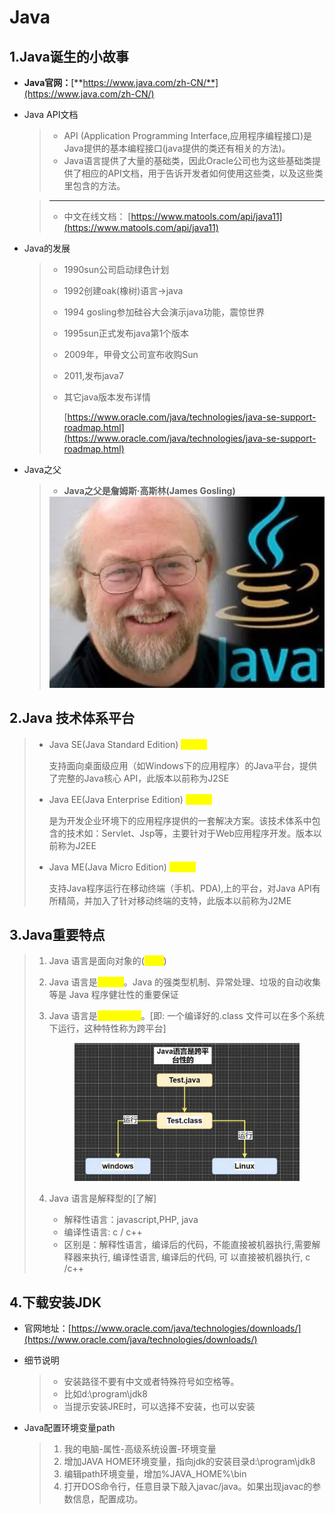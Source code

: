 # Java

## 1.Java诞生的小故事

* **Java官网：**[**https://www.java.com/zh-CN/**](https://www.java.com/zh-CN/)
*   Java API文档

    > * API (Application Programming Interface,应用程序编程接口)是Java提供的基本编程接口(java提供的类还有相关的方法)。
    > * Java语言提供了大量的基础类，因此Oracle公司也为这些基础类提供了相应的API文档，用于告诉开发者如何使用这些类，以及这些类里包含的方法。

    > ***
    >
    > * 中文在线文档： [https://www.matools.com/api/java11](https://www.matools.com/api/java11)


*   Java的发展

    > * 1990sun公司启动绿色计划
    > * 1992创建oak(橡树)语言->java
    > * 1994 gosling参加硅谷大会演示java功能，震惊世界
    > * 1995sun正式发布java第1个版本
    > * 2009年，甲骨文公司宣布收购Sun
    > * 2011,发布java7
    > *   其它java版本发布详情&#x20;
    >
    >     [https://www.oracle.com/java/technologies/java-se-support-roadmap.html](https://www.oracle.com/java/technologies/java-se-support-roadmap.html)
*   Java之父

    > * **Java之父是詹姆斯·高斯林(James Gosling)**
    >
    > <img src=".gitbook/assets/image (1) (1) (1) (1).png" alt="" data-size="original">

## 2.Java 技术体系平台

> *   Java SE(Java Standard Edition) <mark style="color:yellow;">**标准版**</mark>
>
>     支持面向桌面级应用（如Windows下的应用程序）的Java平台，提供了完整的Java核心 API，此版本以前称为J2SE&#x20;
> *   Java EE(Java Enterprise Edition) <mark style="color:yellow;">**企业版**</mark>
>
>     是为开发企业环境下的应用程序提供的一套解决方案。该技术体系中包含的技术如：Servlet、Jsp等，主要针对于Web应用程序开发。版本以前称为J2EE&#x20;
> *   Java ME(Java Micro Edition) <mark style="color:yellow;">**小型版**</mark>
>
>     支持Java程序运行在移动终端（手机、PDA),上的平台，对Java API有所精简，并加入了针对移动终端的支特，此版本以前称为J2ME

## 3.Java重要特点

> 1. Java 语言是面向对象的(<mark style="color:yellow;">**OOP**</mark>)
> 2. Java 语言是<mark style="color:yellow;">**健壮的**</mark>。Java 的强类型机制、异常处理、垃圾的自动收集等是 Java 程序健壮性的重要保证
> 3.  Java 语言是<mark style="color:yellow;">**跨平台性的**</mark>。\[即: 一个编译好的.class 文件可以在多个系统下运行，这种特性称为跨平台]
>
>
>
>     <figure><img src=".gitbook/assets/image (1) (1) (1) (1) (1) (1).png" alt="" width="563"><figcaption></figcaption></figure>
> 4. Java 语言是解释型的\[了解]&#x20;
>    * 解释性语言：javascript,PHP, java&#x20;
>    * 编译性语言: c / c++&#x20;
>    * 区别是：解释性语言，编译后的代码，不能直接被机器执行,需要解释器来执行, 编译性语言, 编译后的代码, 可 以直接被机器执行, c /c++

## 4.下载安装JDK

* 官网地址：[https://www.oracle.com/java/technologies/downloads/](https://www.oracle.com/java/technologies/downloads/)
*   细节说明

    > * 安装路径不要有中文或者特殊符号如空格等。
    > * 比如d:\program\jdk8
    > * 当提示安装JRE时，可以选择不安装，也可以安装


*   Java配置环境变量path

    > 1. 我的电脑-属性-高级系统设置-环境变量&#x20;
    > 2. 增加JAVA HOME环境变量，指向jdk的安装目录d:\program\jdk8
    > 3. 编辑path环境变量，增加%JAVA\_HOME%\bin
    > 4. 打开DOS命令行，任意目录下敲入javac/java。如果出现javac的参数信息，配置成功。
